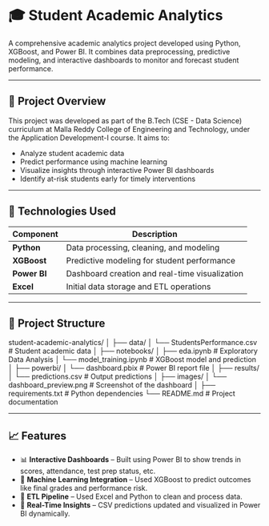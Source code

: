 # 🎓 Student Academic Analytics

A comprehensive academic analytics project developed using Python, XGBoost, and Power BI. It combines data preprocessing, predictive modeling, and interactive dashboards to monitor and forecast student performance.

---

## 📘 Project Overview

This project was developed as part of the B.Tech (CSE - Data Science) curriculum at Malla Reddy College of Engineering and Technology, under the Application Development-I course. It aims to:

- Analyze student academic data
- Predict performance using machine learning
- Visualize insights through interactive Power BI dashboards
- Identify at-risk students early for timely interventions

---

## 🧠 Technologies Used

| Component | Description |
|----------|-------------|
| **Python** | Data processing, cleaning, and modeling |
| **XGBoost** | Predictive modeling for student performance |
| **Power BI** | Dashboard creation and real-time visualization |
| **Excel** | Initial data storage and ETL operations |

---

## 🧱 Project Structure

student-academic-analytics/ │ ├── data/ │ └── StudentsPerformance.csv # Student academic data │ ├── notebooks/ │ ├── eda.ipynb # Exploratory Data Analysis │ └── model_training.ipynb # XGBoost model and prediction │ ├── powerbi/ │ └── dashboard.pbix # Power BI report file │ ├── results/ │ └── predictions.csv # Output predictions │ ├── images/ │ └── dashboard_preview.png # Screenshot of the dashboard │ ├── requirements.txt # Python dependencies └── README.md # Project documentation

---

## 📈 Features

- 📊 **Interactive Dashboards** – Built using Power BI to show trends in scores, attendance, test prep status, etc.
- 🤖 **Machine Learning Integration** – Used XGBoost to predict outcomes like final grades and performance risk.
- 🧼 **ETL Pipeline** – Used Excel and Python to clean and process data.
- 🔁 **Real-Time Insights** – CSV predictions updated and visualized in Power BI dynamically.






